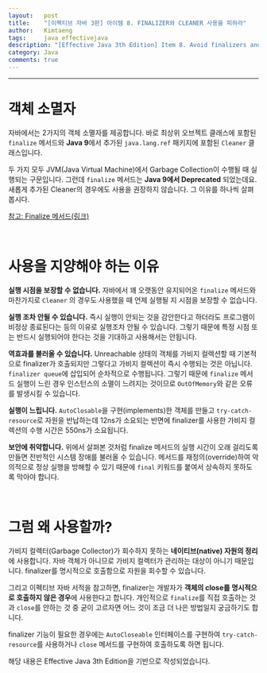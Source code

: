 ```yaml
---
layout:   post
title:    "[이펙티브 자바 3판] 아이템 8. FINALIZER와 CLEANER 사용을 피하라"
author:   Kimtaeng
tags: 	  java effectivejava
description: "[Effective Java 3th Edition] Item 8. Avoid finalizers and cleaners" 
category: Java
comments: true
---
```


<hr/>

# 객체 소멸자

자바에서는 2가지의 객체 소멸자를 제공합니다. 바로 최상위 오브젝트 클래스에 포함된 ```finalize``` 메서드와
**Java 9**에서 추가된 ```java.lang.ref``` 패키지에 포함된 ```Cleaner``` 클래스입니다.

두 가지 모두 JVM(Java Virtual Machine)에서 Garbage Collection이 수행될 때 실행되는 구문입니다.
그런데 ```finalize``` 메서드는 **Java 9에서 Deprecated** 되었는데요. 새롭게 추가된 Cleaner의 경우에도
사용을 권장하지 않습니다. 그 이유를 하나씩 살펴봅시다.

<a href="/post/java-finalize" target="_blank">참고: Finalize 메서드(링크)</a>

<br/>

# 사용을 지양해야 하는 이유

**실행 시점을 보장할 수 없습니다.** 자바에서 꽤 오랫동안 유지되어온 ```finalize``` 메서드와 마찬가지로
```Cleaner``` 의 경우도 사용했을 때 언제 실행될 지 시점을 보장할 수 없습니다. 

**실행 조차 안될 수 있습니다.** 즉시 실행이 안되는 것을 감안한다고 하더라도 프로그램이 비정상 종료된다는 등의 이유로
실행조차 안될 수 있습니다. 그렇기 때문에 특정 시점 또는 반드시 실행되어야 한다는 것을 기대하고 사용해서는 안됩니다.

**역효과를 불러올 수 있습니다.** Unreachable 상태의 객체를 가비지 컬렉션할 때 기본적으로 finalizer가 호출되지만
그렇다고 가비지 컬렉션이 즉시 수행되는 것은 아닙니다. ```finalizer queue```에 삽입되어 순차적으로 수행됩니다.
그렇기 때문에 ```finalize``` 메서드 실행이 느린 경우 인스턴스의 소멸이 느려지는 것이므로 ```OutOfMemory```와 같은 오류를
발생시킬 수 있습니다.

**실행이 느립니다.** ```AutoClosable```을 구현(implements)한 객체를 만들고 ```try-catch-resource```로 자원을 반납하는데
12ns가 소요되는 반면에 finalizer를 사용한 가비지 컬렉션의 수행 시간은 550ns가 소요됩니다.

**보안에 취약합니다.** 위에서 살펴본 것처럼 finalize 메서드의 실행 시간이 오래 걸리도록 만들면 전반적인 시스템 장애를
불러올 수 있습니다. 메서드를 재정의(override)하여 악의적으로 정상 실행을 방해할 수 있기 때문에 ```final``` 키워드를 붙여서
상속하지 못하도록 막아야 합니다.

<br/>

# 그럼 왜 사용할까?

가비지 컬렉터(Garbage Collector)가 회수하지 못하는 **네이티브(native) 자원의 정리**에 사용합니다. 자바 객체가 아니므로
가비지 컬렉터가 관리하는 대상이 아니기 때문입니다. finalizer를 명시적으로 호출함으로 자원을 회수할 수 있습니다.

그리고 이펙티브 자바 서적을 참고하면, finalizer는 개발자가 **객체의 close를 명시적으로 호출하지 않은 경우**에
사용한다고 합니다. 개인적으로 ```finalize```를 직접 호출하는 것과 ```close```를 안하는 것 중 굳이 고르자면 어느 것이 조금 더
나은 방법일지 궁금하기도 합니다.

finalizer 기능이 필요한 경우에는 ```AutoCloseable``` 인터페이스를 구현하여
```try-catch-resource```를 사용하거나 ```close``` 메서드를 구현하여 호출하도록 하면 됩니다. 

<div class="post_caption">해당 내용은 Effective Java 3th Edition을 기반으로 작성되었습니다.</div>
